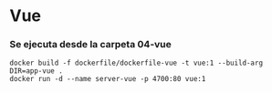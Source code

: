 # Vue

### Se ejecuta desde la carpeta 04-vue

```
docker build -f dockerfile/dockerfile-vue -t vue:1 --build-arg DIR=app-vue .
docker run -d --name server-vue -p 4700:80 vue:1
```
